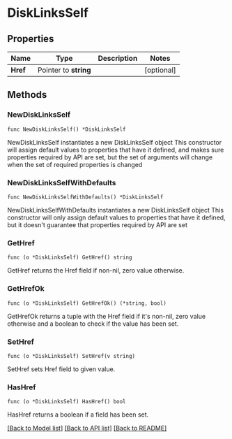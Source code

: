# DiskLinksSelf

## Properties

Name | Type | Description | Notes
------------ | ------------- | ------------- | -------------
**Href** | Pointer to **string** |  | [optional] 

## Methods

### NewDiskLinksSelf

`func NewDiskLinksSelf() *DiskLinksSelf`

NewDiskLinksSelf instantiates a new DiskLinksSelf object
This constructor will assign default values to properties that have it defined,
and makes sure properties required by API are set, but the set of arguments
will change when the set of required properties is changed

### NewDiskLinksSelfWithDefaults

`func NewDiskLinksSelfWithDefaults() *DiskLinksSelf`

NewDiskLinksSelfWithDefaults instantiates a new DiskLinksSelf object
This constructor will only assign default values to properties that have it defined,
but it doesn't guarantee that properties required by API are set

### GetHref

`func (o *DiskLinksSelf) GetHref() string`

GetHref returns the Href field if non-nil, zero value otherwise.

### GetHrefOk

`func (o *DiskLinksSelf) GetHrefOk() (*string, bool)`

GetHrefOk returns a tuple with the Href field if it's non-nil, zero value otherwise
and a boolean to check if the value has been set.

### SetHref

`func (o *DiskLinksSelf) SetHref(v string)`

SetHref sets Href field to given value.

### HasHref

`func (o *DiskLinksSelf) HasHref() bool`

HasHref returns a boolean if a field has been set.


[[Back to Model list]](../README.md#documentation-for-models) [[Back to API list]](../README.md#documentation-for-api-endpoints) [[Back to README]](../README.md)



